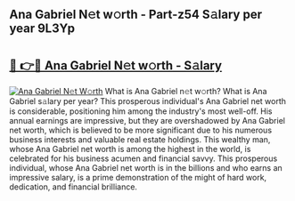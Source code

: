 ## Ana Gabriel N𝚎t w𝚘rth - Part-z54 S𝚊lary per year 9L3Yp

# <h2><a href="http://gc3aqp.nevu.top/?p=Ana+Gabriel">🔗 👉🔴 Ana Gabriel N𝚎t w𝚘rth - S𝚊lary</a></h2>

[![Ana Gabriel N𝚎t W𝚘rth](https://i.imgur.com/Oavwk0R.jpeg)](http://gc3aqp.nevu.top/?p=Ana+Gabriel)
What is Ana Gabriel n𝚎t w𝚘rth? What is Ana Gabriel s𝚊lary per year?
This prosperous individual's Ana Gabriel net worth is considerable, positioning him among the industry's most well-off. His annual earnings are impressive, but they are overshadowed by Ana Gabriel net worth, which is believed to be more significant due to his numerous business interests and valuable real estate holdings. This wealthy man, whose Ana Gabriel net worth is among the highest in the world, is celebrated for his business acumen and financial savvy. This prosperous individual, whose Ana Gabriel net worth is in the billions and who earns an impressive salary, is a prime demonstration of the might of hard work, dedication, and financial brilliance.
